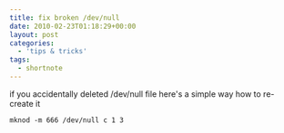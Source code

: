 ```yaml
---
title: fix broken /dev/null
date: 2010-02-23T01:18:29+00:00
layout: post
categories:
  - 'tips & tricks'
tags:
  - shortnote
---
```


if you accidentally deleted /dev/null file here's a simple way how to re-create it
```console
mknod -m 666 /dev/null c 1 3
```
